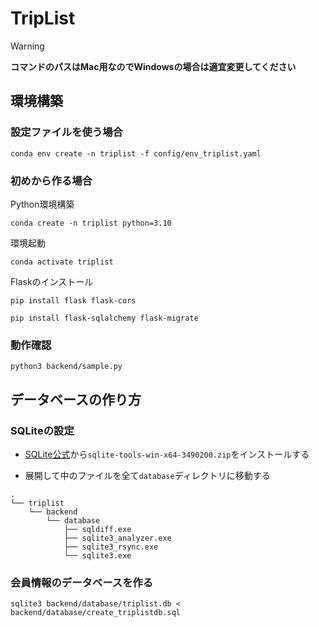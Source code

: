 # TripList

> [!WARNING]
> **コマンドのパスはMac用なのでWindowsの場合は適宜変更してください**

## 環境構築

### 設定ファイルを使う場合

```
conda env create -n triplist -f config/env_triplist.yaml
```

### 初めから作る場合

Python環境構築

```
conda create -n triplist python=3.10
```

環境起動

```
conda activate triplist
```

Flaskのインストール

```
pip install flask flask-cors
```

```
pip install flask-sqlalchemy flask-migrate
```

### 動作確認

```
python3 backend/sample.py
```

## データベースの作り方

### SQLiteの設定

- [SQLite公式](https://www.sqlite.org/download.html)から`sqlite-tools-win-x64-3490200.zip`をインストールする
  
- 展開して中のファイルを全て`database`ディレクトリに移動する

```
.
└── triplist
    └── backend
        └── database
            ├── sqldiff.exe
            ├── sqlite3_analyzer.exe
            ├── sqlite3_rsync.exe
            └── sqlite3.exe
```

### 会員情報のデータベースを作る

```
sqlite3 backend/database/triplist.db < backend/database/create_triplistdb.sql
```